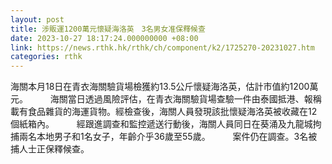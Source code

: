 ```yaml
---
layout: post
title: 涉販運1200萬元懷疑海洛英　3名男女准保釋候查
date: 2023-10-27 18:17:24.000000000 +08:00
link: https://news.rthk.hk/rthk/ch/component/k2/1725270-20231027.htm
categories: rthk
---
```


海關本月18日在青衣海關驗貨場檢獲約13.5公斤懷疑海洛英，估計市值約1200萬元。
　　 
海關當日透過風險評估，在青衣海關驗貨場查驗一件由泰國抵港、報稱載有食品雜貨的海運貨物。經檢查後，海關人員發現該批懷疑海洛英被收藏在12個紙箱內。
　　 
經跟進調查和監控遞送行動後，海關人員同日在葵涌及九龍城拘捕兩名本地男子和1名女子，年齡介乎36歲至55歲。
　　 
案件仍在調查。3名被捕人士正保釋候查。
